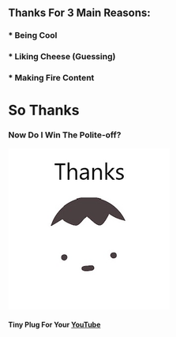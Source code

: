 ## Thanks For 3 Main Reasons:
### * Being Cool
### * Liking Cheese (Guessing)
### * Making Fire Content  

# So  **Thanks**
   
### Now Do I Win The Polite-off?

![thanksjeff](thanksjeff.jpg)
#### Tiny Plug For Your [YouTube](https://www.youtube.com/channel/UCF1vJfwXJ0-f61bh0yX6Ifg)
